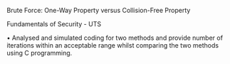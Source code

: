 Brute Force: One-Way Property versus Collision-Free Property

Fundamentals of Security - UTS

• Analysed and simulated coding for two methods and provide number of iterations within an
acceptable range whilst comparing the two methods using C programming.
